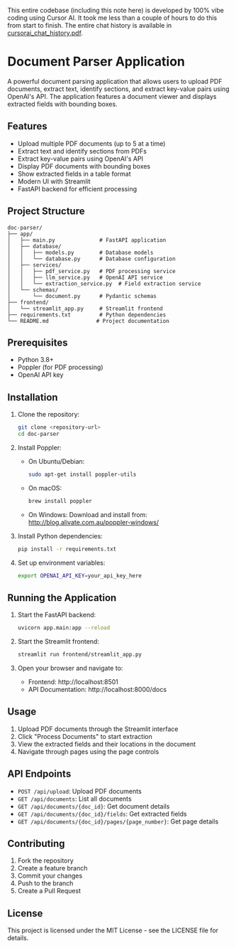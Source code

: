 This entire codebase (including this note here) is developed by 100% vibe coding using Cursor AI. It took me less than a couple of hours to do this from start to finish. The entire chat history is available in [cursorai_chat_history.pdf](./cursorai_chat_history.pdf).

# Document Parser Application

A powerful document parsing application that allows users to upload PDF documents, extract text, identify sections, and extract key-value pairs using OpenAI's API. The application features a document viewer and displays extracted fields with bounding boxes.

## Features

- Upload multiple PDF documents (up to 5 at a time)
- Extract text and identify sections from PDFs
- Extract key-value pairs using OpenAI's API
- Display PDF documents with bounding boxes
- Show extracted fields in a table format
- Modern UI with Streamlit
- FastAPI backend for efficient processing

## Project Structure

```
doc-parser/
├── app/
│   ├── main.py              # FastAPI application
│   ├── database/
│   │   ├── models.py        # Database models
│   │   └── database.py      # Database configuration
│   ├── services/
│   │   ├── pdf_service.py   # PDF processing service
│   │   ├── llm_service.py   # OpenAI API service
│   │   └── extraction_service.py  # Field extraction service
│   └── schemas/
│       └── document.py      # Pydantic schemas
├── frontend/
│   └── streamlit_app.py     # Streamlit frontend
├── requirements.txt         # Python dependencies
└── README.md               # Project documentation
```

## Prerequisites

- Python 3.8+
- Poppler (for PDF processing)
- OpenAI API key

## Installation

1. Clone the repository:
   ```bash
   git clone <repository-url>
   cd doc-parser
   ```

2. Install Poppler:
   - On Ubuntu/Debian:
     ```bash
     sudo apt-get install poppler-utils
     ```
   - On macOS:
     ```bash
     brew install poppler
     ```
   - On Windows:
     Download and install from: http://blog.alivate.com.au/poppler-windows/

3. Install Python dependencies:
   ```bash
   pip install -r requirements.txt
   ```

4. Set up environment variables:
   ```bash
   export OPENAI_API_KEY=your_api_key_here
   ```

## Running the Application

1. Start the FastAPI backend:
   ```bash
   uvicorn app.main:app --reload
   ```

2. Start the Streamlit frontend:
   ```bash
   streamlit run frontend/streamlit_app.py
   ```

3. Open your browser and navigate to:
   - Frontend: http://localhost:8501
   - API Documentation: http://localhost:8000/docs

## Usage

1. Upload PDF documents through the Streamlit interface
2. Click "Process Documents" to start extraction
3. View the extracted fields and their locations in the document
4. Navigate through pages using the page controls

## API Endpoints

- `POST /api/upload`: Upload PDF documents
- `GET /api/documents`: List all documents
- `GET /api/documents/{doc_id}`: Get document details
- `GET /api/documents/{doc_id}/fields`: Get extracted fields
- `GET /api/documents/{doc_id}/pages/{page_number}`: Get page details

## Contributing

1. Fork the repository
2. Create a feature branch
3. Commit your changes
4. Push to the branch
5. Create a Pull Request

## License

This project is licensed under the MIT License - see the LICENSE file for details.

